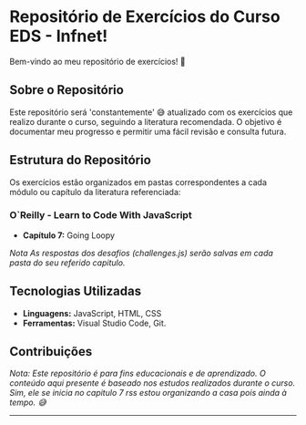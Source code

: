 # Repositório de Exercícios do Curso EDS - Infnet!

Bem-vindo ao meu repositório de exercícios! 📝

## Sobre o Repositório

Este repositório será 'constantemente' 😅 atualizado com os exercícios que realizo durante o curso, seguindo a literatura recomendada. O objetivo é documentar meu progresso e permitir uma fácil revisão e consulta futura.

## Estrutura do Repositório

Os exercícios estão organizados em pastas correspondentes a cada módulo ou capítulo da literatura referenciada:

### O`Reilly - Learn to Code With JavaScript

- **Capítulo 7:** Going Loopy

*Nota*
*As respostas dos desafios (challenges.js) serão salvas em cada pasta do seu referido capitulo.*

## Tecnologias Utilizadas

- **Linguagens:** JavaScript, HTML, CSS
- **Ferramentas:** Visual Studio Code, Git.

## Contribuições

*Nota: Este repositório é para fins educacionais e de aprendizado. O conteúdo aqui presente é baseado nos estudos realizados durante o curso.
Sim, ele se inicia no capitulo 7 rss estou organizando a casa pois ainda à tempo. 😅*

---
